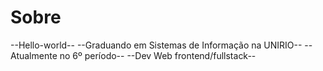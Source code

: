 # Sobre
--Hello-world--
--Graduando em Sistemas de Informação na UNIRIO--
--Atualmente no 6º período--
--Dev Web frontend/fullstack--